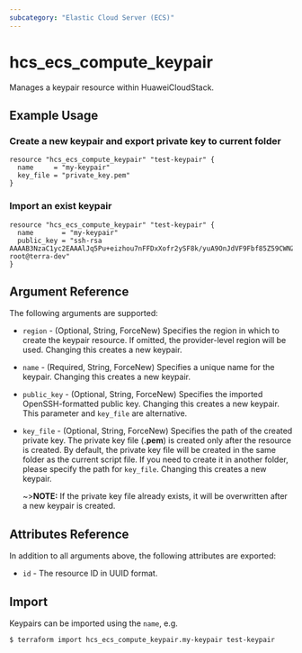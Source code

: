 ```yaml
---
subcategory: "Elastic Cloud Server (ECS)"
---
```


# hcs_ecs_compute_keypair

Manages a keypair resource within HuaweiCloudStack.

## Example Usage

### Create a new keypair and export private key to current folder

```hcl
resource "hcs_ecs_compute_keypair" "test-keypair" {
  name     = "my-keypair"
  key_file = "private_key.pem"
}
```

### Import an exist keypair

```hcl
resource "hcs_ecs_compute_keypair" "test-keypair" {
  name       = "my-keypair"
  public_key = "ssh-rsa AAAAB3NzaC1yc2EAAAlJq5Pu+eizhou7nFFDxXofr2ySF8k/yuA9OnJdVF9Fbf85Z59CWNZBvcAT... root@terra-dev"
}
```

## Argument Reference

The following arguments are supported:

* `region` - (Optional, String, ForceNew) Specifies the region in which to create the keypair resource. If omitted, the
  provider-level region will be used. Changing this creates a new keypair.

* `name` - (Required, String, ForceNew) Specifies a unique name for the keypair. Changing this creates a new keypair.

* `public_key` - (Optional, String, ForceNew) Specifies the imported OpenSSH-formatted public key. Changing this creates
  a new keypair.
  This parameter and `key_file` are alternative.

* `key_file` - (Optional, String, ForceNew) Specifies the path of the created private key.
  The private key file (**.pem**) is created only after the resource is created.
  By default, the private key file will be created in the same folder as the current script file.
  If you need to create it in another folder, please specify the path for `key_file`.
  Changing this creates a new keypair.

  ~>**NOTE:** If the private key file already exists, it will be overwritten after a new keypair is created.

## Attributes Reference

In addition to all arguments above, the following attributes are exported:

* `id` - The resource ID in UUID format.

## Import

Keypairs can be imported using the `name`, e.g.

```
$ terraform import hcs_ecs_compute_keypair.my-keypair test-keypair
```
